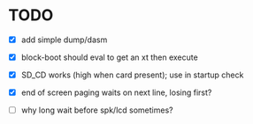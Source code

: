 TODO
===

- [x] add simple dump/dasm
- [x] block-boot should eval to get an xt then execute
- [x] SD_CD works (high when card present); use in startup check
- [x] end of screen paging waits on next line, losing first?

- [ ] why long wait before spk/lcd sometimes?
